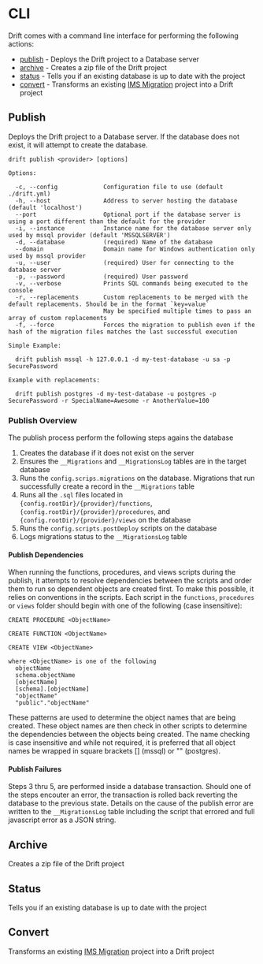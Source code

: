 # CLI
Drift comes with a command line interface for performing the following actions:

- [publish](#publish) - Deploys the Drift project to a Database server
- [archive](#archive) - Creates a zip file of the Drift project
- [status](#status) - Tells you if an existing database is up to date with the project 
- [convert](#convert) - Transforms an existing [IMS Migration](https://github.com/gatewayapps/ims-migration) project into a Drift project

## Publish
Deploys the Drift project to a Database server. If the database does not exist, it will attempt to create the database.

```
drift publish <provider> [options]

Options:

  -c, --config             Configuration file to use (default ./drift.yml)
  -h, --host               Address to server hosting the database (default 'localhost')
  --port                   Optional port if the database server is using a port different than the default for the provider
  -i, --instance           Instance name for the database server only used by mssql provider (default 'MSSQLSERVER')
  -d, --database           (required) Name of the database
  --domain                 Domain name for Windows authentication only used by mssql provider
  -u, --user               (required) User for connecting to the database server
  -p, --password           (required) User password
  -v, --verbose            Prints SQL commands being executed to the console
  -r, --replacements       Custom replacements to be merged with the default replacements. Should be in the format `key=value`
                           May be specified multiple times to pass an array of custom replacements
  -f, --force              Forces the migration to publish even if the hash of the migration files matches the last successful execution

Simple Example:

  drift publish mssql -h 127.0.0.1 -d my-test-database -u sa -p SecurePassword

Example with replacements:

  drift publish postgres -d my-test-database -u postgres -p SecurePassword -r SpecialName=Awesome -r AnotherValue=100
```

### Publish Overview
The publish process perform the following steps agains the database

1. Creates the database if it does not exist on the server
2. Ensures the ```__Migrations``` and ```__MigrationsLog``` tables are in the target database
3. Runs the ```config.scrips.migrations``` on the database. Migrations that run successfully create a record in the ```__Migrations``` table
4. Runs all the ```.sql``` files located in ```{config.rootDir}/{provider}/functions```, ```{config.rootDir}/{provider}/procedures```, and ```{config.rootDir}/{provider}/views``` on the database
5. Runs the ```config.scripts.postDeploy``` scripts on the database
6. Logs migrations status to the ```__MigrationsLog``` table

#### Publish Dependencies
When running the functions, procedures, and views scripts during the publish, it attempts to resolve dependencies between the scripts and order them to run so dependent objects are created first. To make this possible, it relies on conventions in the scripts. Each script in the ```functions```, ```procedures``` or ```views``` folder should begin with one of the following (case insensitive):

```
CREATE PROCEDURE <ObjectName>

CREATE FUNCTION <ObjectName>

CREATE VIEW <ObjectName>

where <ObjectName> is one of the following
  objectName
  schema.objectName
  [objectName]
  [schema].[objectName]
  "objectName"
  "public"."objectName"
```

These patterns are used to determine the object names that are being created. These object names are then check in other scripts to determine the dependencies between the objects being created. The name checking is case insensitive and while not required, it is preferred that all object names be wrapped in square brackets [] (mssql) or "" (postgres).

#### Publish Failures
Steps 3 thru 5, are performed inside a database transaction. Should one of the steps encouter an error, the transaction is rolled back reverting the database to the previous state. Details on the cause of the publish error are written to the ```__MigrationsLog``` table including the script that errored and full javascript error as a JSON string.

## Archive
Creates a zip file of the Drift project

## Status
Tells you if an existing database is up to date with the project 

## Convert
Transforms an existing [IMS Migration](https://github.com/gatewayapps/ims-migration) project into a Drift project
